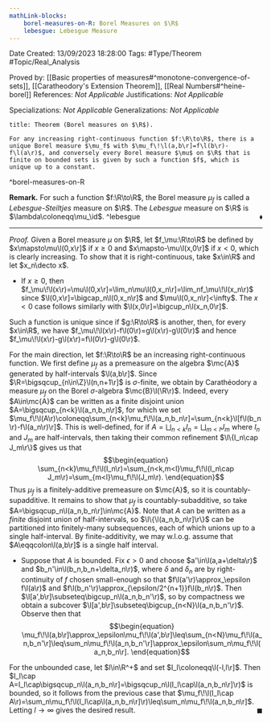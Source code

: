 ```yaml
---
mathLink-blocks:
    borel-measures-on-R: Borel Measures on $\R$
    lebesgue: Lebesgue Measure
---
```


<div class="topSpace"></div>

Date Created: 13/09/2023 18:28:00
Tags: #Type/Theorem #Topic/Real_Analysis

Proved by: [[Basic properties of measures#^monotone-convergence-of-sets]], [[Caratheodory's Extension Theorem]], [[Real Numbers#^heine-borel]]
References: <i>Not Applicable</i>
Justifications: <i>Not Applicable</i>

Specializations: <i>Not Applicable</i>
Generalizations: <i>Not Applicable</i>

``` ad-Theorem
title: Theorem (Borel measures on $\R$).

For any increasing right-continuous function $f:\R\to\R$, there is a unique Borel measure $\mu_f$ with $\mu_f\!\l(a,b\r]=f\l(b\r)-f\l(a\r)$, and conversely every Borel measure $\mu$ on $\R$ that is finite on bounded sets is given by such a function $f$, which is unique up to a constant.

```
^borel-measures-on-R

<b>Remark.</b> For such a function $f:\R\to\R$, the Borel measure $\mu_f$ is called a <i>Lebesgue-Steiltjes</i> measure on $\R$. The <i>Lebesgue</i> measure on $\R$ is $\lambda\coloneqq\mu_\id$.<span style="float:right;">$\blacklozenge$</span> ^lebesgue

---

<i>Proof.</i> Given a Borel measure $\mu$ on $\R$, let $f_\mu:\R\to\R$ be defined by $x\mapsto\mu\l(0,x\r]$ if $x\geq0$ and $x\mapsto-\mu\l(x,0\r]$ if $x<0$, which is clearly increasing. To show that it is right-continuous, take $x\in\R$ and let $x_n\decto x$.
* If $x\geq0$, then $f_\mu\!\l(x\r)=\mu\l(0,x\r]=\lim_n\mu\l(0,x_n\r]=\lim_nf_\mu\!\l(x_n\r)$ since $\l(0,x\r]=\bigcap_n\l(0,x_n\r]$ and $\mu\l(0,x_n\r]<\infty$. The $x<0$ case follows similarly with $\l(x,0\r]=\bigcup_n\l(x_n,0\r]$.

Such a function is unique since if $g:\R\to\R$ is another, then, for every $x\in\R$, we have $f_\mu\!\l(x\r)-f\l(0\r)=g\l(x\r)-g\l(0\r)$ and hence $f_\mu\!\l(x\r)-g\l(x\r)=f\l(0\r)-g\l(0\r)$.

For the main direction, let $f:\R\to\R$ be an increasing right-continuous function. We first define $\mu_f$ as a premeasure on the algebra $\mc{A}$ generated by half-intervals $\l(a,b\r]$. Since $\R=\bigsqcup_{n\in\Z}\l(n,n+1\r]$ is $\sigma$-finite, we obtain by Carathéodory a measure $\mu_f$ on the Borel $\sigma$-algebra $\mc{B}\l(\R\r)$. Indeed, every $A\in\mc{A}$ can be written as a finite disjoint union $A=\bigsqcup_{n<k}\l(a_n,b_n\r]$, for which we set $\mu_f\!\l(A\r)\coloneqq\sum_{n<k}\mu_f\!\l(a_n,b_n\r]=\sum_{n<k}\l[f\l(b_n\r)-f\l(a_n\r)\r]$. This is well-defined, for if $A=\bigsqcup_{n<k}I_n=\bigsqcup_{m<l}J_m$ where $I_n$ and $J_m$ are half-intervals, then taking their common refinement $\l\{I_n\cap J_m\r\}$ gives us that
$$\begin{equation}
    \sum_{n<k}\mu_f\!\l(I_n\r)=\sum_{n<k,m<l}\mu_f\!\l(I_n\cap J_m\r)=\sum_{m<l}\mu_f\!\l(J_m\r).
\end{equation}$$
Thus $\mu_f$ is a finitely-additive premeasure on $\mc{A}$, so it is countably-supadditive. It remains to show that $\mu_f$ is countably-subadditive, so take $A=\bigsqcup_n\l(a_n,b_n\r]\in\mc{A}$. Note that $A$ can be written as a <i>finite</i> disjoint union of half-intervals, so $\l\{\l(a_n,b_n\r]\r\}$ can be partitioned into finitely-many subsequences, each of which unions up to a single half-interval. By finite-additivity, we may w.l.o.g. assume that $A\eqqcolon\l(a,b\r]$ is a single half interval.
* Suppose that $A$ is bounded. Fix $\epsilon>0$ and choose $a'\in\l(a,a+\delta\r)$ and $b_n'\in\l(b_n,b_n+\delta_n\r)$, where $\delta$ and $\delta_n$ are by right-continuity of $f$ chosen small-enough so that $f\l(a'\r)\approx_\epsilon f\l(a\r)$ and $f\l(b_n'\r)\approx_{\epsilon/2^{n+1}}f\l(b_n\r)$. Then $\l[a',b\r]\subseteq\bigcup_n\l(a_n,b_n'\r)$, so by compactness we obtain a subcover $\l[a',b\r]\subseteq\bigcup_{n<N}\l(a_n,b_n'\r)$. Observe then that
$$\begin{equation}
    \mu_f\!\l(a,b\r]\approx_\epsilon\mu_f\!\l(a',b\r]\leq\sum_{n<N}\mu_f\!\l(a_n,b_n'\r]\leq\sum_n\mu_f\!\l(a_n,b_n'\r]\approx_\epsilon\sum_n\mu_f\!\l(a_n,b_n\r].
\end{equation}$$

For the unbounded case, let $l\in\R^+$ and set $I_l\coloneqq\l(-l,l\r]$. Then $I_l\cap A=I_l\cap\bigsqcup_n\l(a_n,b_n\r]=\bigsqcup_n\l(I_l\cap\l(a_n,b_n\r]\r)$ is bounded, so it follows from the previous case that $\mu_f\!\l(I_l\cap A\r)=\sum_n\mu_f\!\l(I_l\cap\l(a_n,b_n\r]\r)\leq\sum_n\mu_f\!\l(a_n,b_n\r]$. Letting $l\to\infty$ gives the desired result.<span style="float:right;">$\blacksquare$</span>
